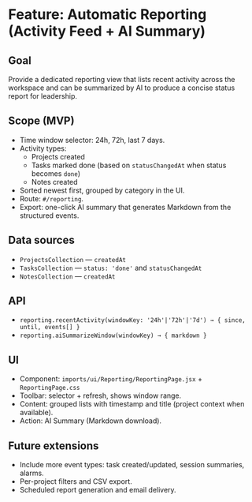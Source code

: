 # Feature: Automatic Reporting (Activity Feed + AI Summary)

## Goal

Provide a dedicated reporting view that lists recent activity across the workspace and can be summarized by AI to produce a concise status report for leadership.

## Scope (MVP)

- Time window selector: 24h, 72h, last 7 days.
- Activity types:
  - Projects created
  - Tasks marked done (based on `statusChangedAt` when status becomes `done`)
  - Notes created
- Sorted newest first, grouped by category in the UI.
- Route: `#/reporting`.
- Export: one-click AI summary that generates Markdown from the structured events.

## Data sources

- `ProjectsCollection` — `createdAt`
- `TasksCollection` — `status: 'done'` and `statusChangedAt`
- `NotesCollection` — `createdAt`

## API

- `reporting.recentActivity(windowKey: '24h'|'72h'|'7d') → { since, until, events[] }`
- `reporting.aiSummarizeWindow(windowKey) → { markdown }`

## UI

- Component: `imports/ui/Reporting/ReportingPage.jsx` + `ReportingPage.css`
- Toolbar: selector + refresh, shows window range.
- Content: grouped lists with timestamp and title (project context when available).
- Action: AI Summary (Markdown download).

## Future extensions

- Include more event types: task created/updated, session summaries, alarms.
- Per-project filters and CSV export.
- Scheduled report generation and email delivery.
